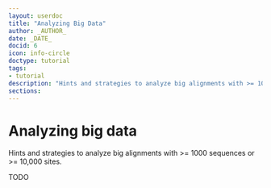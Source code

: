 ```yaml
---
layout: userdoc
title: "Analyzing Big Data"
author: _AUTHOR_
date: _DATE_
docid: 6
icon: info-circle
doctype: tutorial
tags:
- tutorial
description: "Hints and strategies to analyze big alignments with >= 1000 sequences or >= 10,000 sites."
sections:
---
```


Analyzing big data
==================

Hints and strategies to analyze big alignments with >= 1000 sequences or >= 10,000 sites.


<!--more-->


TODO

